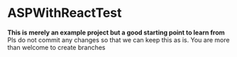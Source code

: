 # ASPWithReactTest
**This is merely an example project but a good starting point to learn from**
<br>
Pls do not commit any changes so that we can keep this as is. You are more than welcome to create branches
